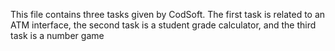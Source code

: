 This file contains three tasks given by CodSoft. The first task is related to an ATM interface, the second task is a student grade calculator, and the third task is a number game
